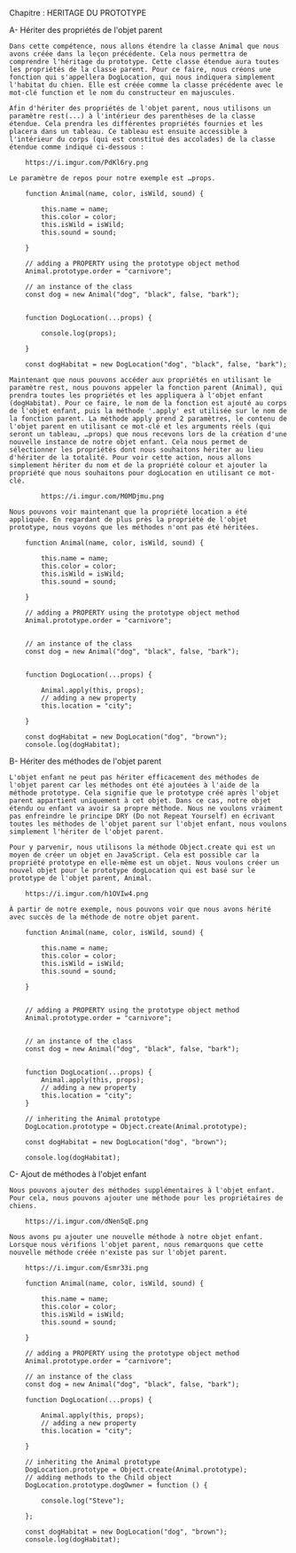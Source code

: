 Chapitre : HERITAGE DU PROTOTYPE

A-  Hériter des propriétés de l'objet parent

    Dans cette compétence, nous allons étendre la classe Animal que nous avons créée dans la leçon précédente. Cela nous permettra de comprendre l'héritage du prototype. Cette classe étendue aura toutes les propriétés de la classe parent. Pour ce faire, nous créons une fonction qui s'appellera DogLocation, qui nous indiquera simplement l'habitat du chien. Elle est créée comme la classe précédente avec le mot-clé function et le nom du constructeur en majuscules.

    Afin d'hériter des propriétés de l'objet parent, nous utilisons un paramètre rest(...) à l'intérieur des parenthèses de la classe étendue. Cela prendra les différentes propriétés fournies et les placera dans un tableau. Ce tableau est ensuite accessible à l'intérieur du corps (qui est constitué des accolades) de la classe étendue comme indiqué ci-dessous :

        https://i.imgur.com/PdKl6ry.png

    Le paramètre de repos pour notre exemple est …props.

        function Animal(name, color, isWild, sound) {

            this.name = name;
            this.color = color;
            this.isWild = isWild;
            this.sound = sound;

        }

        // adding a PROPERTY using the prototype object method
        Animal.prototype.order = "carnivore";

        // an instance of the class
        const dog = new Animal("dog", "black", false, "bark");


        function DogLocation(...props) {

            console.log(props);

        }

        const dogHabitat = new DogLocation("dog", "black", false, "bark");

    Maintenant que nous pouvons accéder aux propriétés en utilisant le paramètre rest, nous pouvons appeler la fonction parent (Animal), qui prendra toutes les propriétés et les appliquera à l'objet enfant (dogHabitat). Pour ce faire, le nom de la fonction est ajouté au corps de l'objet enfant, puis la méthode '.apply' est utilisée sur le nom de la fonction parent. La méthode apply prend 2 paramètres, le contenu de l'objet parent en utilisant ce mot-clé et les arguments réels (qui seront un tableau, …props) que nous recevons lors de la création d'une nouvelle instance de notre objet enfant. Cela nous permet de sélectionner les propriétés dont nous souhaitons hériter au lieu d'hériter de la totalité. Pour voir cette action, nous allons simplement hériter du nom et de la propriété colour et ajouter la propriété que nous souhaitons pour dogLocation en utilisant ce mot-clé.

            https://i.imgur.com/M0MDjmu.png

    Nous pouvons voir maintenant que la propriété location a été appliquée. En regardant de plus près la propriété de l'objet prototype, nous voyons que les méthodes n'ont pas été héritées.

        function Animal(name, color, isWild, sound) {

            this.name = name;
            this.color = color;
            this.isWild = isWild;
            this.sound = sound;

        }

        // adding a PROPERTY using the prototype object method
        Animal.prototype.order = "carnivore";


        // an instance of the class
        const dog = new Animal("dog", "black", false, "bark");


        function DogLocation(...props) {

            Animal.apply(this, props);
            // adding a new property
            this.location = "city";

        }

        const dogHabitat = new DogLocation("dog", "brown");
        console.log(dogHabitat);

B-  Hériter des méthodes de l'objet parent

    L'objet enfant ne peut pas hériter efficacement des méthodes de l'objet parent car les méthodes ont été ajoutées à l'aide de la méthode prototype. Cela signifie que le prototype créé après l'objet parent appartient uniquement à cet objet. Dans ce cas, notre objet étendu ou enfant va avoir sa propre méthode. Nous ne voulons vraiment pas enfreindre le principe DRY (Do not Repeat Yourself) en écrivant toutes les méthodes de l'objet parent sur l'objet enfant, nous voulons simplement l'hériter de l'objet parent.

    Pour y parvenir, nous utilisons la méthode Object.create qui est un moyen de créer un objet en JavaScript. Cela est possible car la propriété prototype en elle-même est un objet. Nous voulons créer un nouvel objet pour le prototype dogLocation qui est basé sur le prototype de l'objet parent, Animal.

        https://i.imgur.com/h1OVIw4.png

    À partir de notre exemple, nous pouvons voir que nous avons hérité avec succès de la méthode de notre objet parent.

        function Animal(name, color, isWild, sound) {

            this.name = name;
            this.color = color;
            this.isWild = isWild;
            this.sound = sound;

        }


        // adding a PROPERTY using the prototype object method
        Animal.prototype.order = "carnivore";


        // an instance of the class
        const dog = new Animal("dog", "black", false, "bark");


        function DogLocation(...props) {
            Animal.apply(this, props);
            // adding a new property
            this.location = "city";
        }

        // inheriting the Animal prototype
        DogLocation.prototype = Object.create(Animal.prototype);

        const dogHabitat = new DogLocation("dog", "brown");

        console.log(dogHabitat);

C-  Ajout de méthodes à l'objet enfant

    Nous pouvons ajouter des méthodes supplémentaires à l'objet enfant. Pour cela, nous pouvons ajouter une méthode pour les propriétaires de chiens.

        https://i.imgur.com/dNenSqE.png

    Nous avons pu ajouter une nouvelle méthode à notre objet enfant. Lorsque nous vérifions l'objet parent, nous remarquons que cette nouvelle méthode créée n'existe pas sur l'objet parent.

        https://i.imgur.com/Esmr33i.png

        function Animal(name, color, isWild, sound) {

            this.name = name;
            this.color = color;
            this.isWild = isWild;
            this.sound = sound;

        }

        // adding a PROPERTY using the prototype object method
        Animal.prototype.order = "carnivore";

        // an instance of the class
        const dog = new Animal("dog", "black", false, "bark");

        function DogLocation(...props) {
                
            Animal.apply(this, props);
            // adding a new property
            this.location = "city";

        }

        // inheriting the Animal prototype
        DogLocation.prototype = Object.create(Animal.prototype);
        // adding methods to the Child object
        DogLocation.prototype.dogOwner = function () {

            console.log("Steve");

        };

        const dogHabitat = new DogLocation("dog", "brown");
        console.log(dogHabitat);
